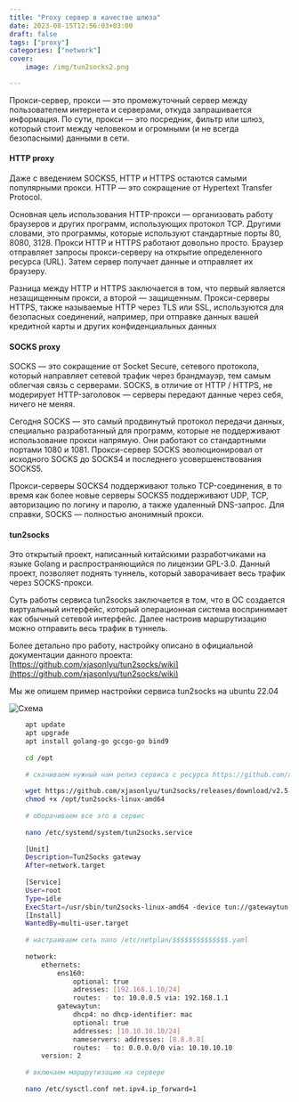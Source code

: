 ```yaml
---
title: "Proxy сервер в качестве шлюза"
date: 2023-08-15T12:56:03+03:00
draft: false
tags: ["proxy"]
categories: ["network"]
cover:
    image: /img/tun2socks2.png

---
```


Прокси-сервер, прокси — это промежуточный сервер между пользователем интернета и серверами, откуда запрашивается информация. По сути, прокси — это посредник, фильтр или шлюз, который стоит между человеком и огромными (и не всегда безопасными) данными в сети.

#### HTTP proxy

Даже с введением SOCKS5, HTTP и HTTPS остаются самыми популярными прокси. HTTP — это сокращение от Hypertext Transfer Protocol.

Основная цель использования HTTP-прокси — организовать работу браузеров и других программ, использующих протокол TCP. Другими словами, это программы, которые используют стандартные порты 80, 8080, 3128. Прокси HTTP и HTTPS работают довольно просто. Браузер отправляет запросы прокси-серверу на открытие определенного ресурса (URL). Затем сервер получает данные и отправляет их браузеру.

Разница между HTTP и HTTPS заключается в том, что первый является незащищенным прокси, а второй — защищенным. Прокси-серверы HTTPS, также называемые HTTP через TLS или SSL, используются для безопасных соединений, например, при отправке данных вашей кредитной карты и других конфиденциальных данных

#### SOCKS proxy

SOCKS — это сокращение от Socket Secure, сетевого протокола, который направляет сетевой трафик через брандмауэр, тем самым облегчая связь с серверами. SOCKS, в отличие от HTTP / HTTPS, не модерирует HTTP-заголовок — серверы передают данные через себя, ничего не меняя.

Сегодня SOCKS — это самый продвинутый протокол передачи данных, специально разработанный для программ, которые не поддерживают использование прокси напрямую. Они работают со стандартными портами 1080 и 1081. Прокси-сервер SOCKS эволюционировал от исходного SOCKS до SOCKS4 и последнего усовершенствования SOCKS5.

Прокси-серверы SOCKS4 поддерживают только TCP-соединения, в то время как более новые серверы SOCKS5 поддерживают UDP, TCP, авторизацию по логину и паролю, а также удаленный DNS-запрос. Для справки, SOCKS — полностью анонимный прокси.

#### tun2socks

Это открытый проект, написанный китайскими разработчиками на языке Golang и распространяющийся по лицензии GPL-3.0. Данный проект, позволяет поднять туннель, который заворачивает весь трафик через SOCKS-прокси.

Суть работы сервиса tun2socks заключается в том, что в ОС создается виртуальный интерфейс, который операционная система воспринимает как обычный сетевой интерфейс. Далее настроив маршрутизацию можно отправить весь трафик в туннель.

Более детально про работу, настройку описано в официальной документации данного проекта: [https://github.com/xjasonlyu/tun2socks/wiki](https://github.com/xjasonlyu/tun2socks/wiki)

Мы же опишем пример настройки сервиса tun2socks на ubuntu 22.04

![Схема](/img/tun2socks.png#center)

```bash
    apt update 
    apt upgrade 
    apt install golang-go gccgo-go bind9 
    
    cd /opt 
    
    # скачиваем нужный нам релиз сервиса с ресурса https://github.com/xjasonlyu/tun2socks/releases 
    
    wget https://github.com/xjasonlyu/tun2socks/releases/download/v2.5.0/tun2socks-linux-amd64.zip unzip tun2socks-linux-amd64.zip 
    chmod +x /opt/tun2socks-linux-amd64 
    
    # оборачиваем все это в сервис 
    
    nano /etc/systemd/system/tun2socks.service  
    
    [Unit] 
    Description=Tun2Socks gateway 
    After=network.target  
    
    [Service] 
    User=root 
    Type=idle  
    ExecStart=/usr/sbin/tun2socks-linux-amd64 -device tun://gatewaytun -proxy socks5://10.0.0.5:1080 & sleep 3; ip link set gatewaytun up Restart=on-failure 
    [Install] 
    WantedBy=multi-user.target 
    
    # настраиваем сеть nano /etc/netplan/$$$$$$$$$$$$$$.yaml 
    
    network:  
	    ethernets:  
		    ens160: 
			    optional: true 
			    adresses: [192.168.1.10/24] 
			    routes: - to: 10.0.0.5 via: 192.168.1.1 
		    gatewaytun: 
			    dhcp4: no dhcp-identifier: mac 
			    optional: true 
			    addresses: [10.10.10.10/24] 
			    nameservers: addresses: [8.8.8.8] 
			    routes: - to: 0.0.0.0/0 via: 10.10.10.10 
	    version: 2 
    
    # включаем маршрутизацию на сервере 
    
    nano /etc/sysctl.conf net.ipv4.ip_forward=1
    

```